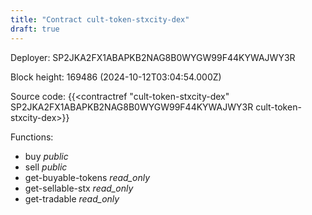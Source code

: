```yaml
---
title: "Contract cult-token-stxcity-dex"
draft: true
---
```

Deployer: SP2JKA2FX1ABAPKB2NAG8B0WYGW99F44KYWAJWY3R


 



Block height: 169486 (2024-10-12T03:04:54.000Z)

Source code: {{<contractref "cult-token-stxcity-dex" SP2JKA2FX1ABAPKB2NAG8B0WYGW99F44KYWAJWY3R cult-token-stxcity-dex>}}

Functions:

* buy _public_
* sell _public_
* get-buyable-tokens _read_only_
* get-sellable-stx _read_only_
* get-tradable _read_only_
